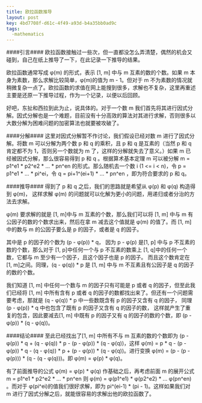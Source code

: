 ```yaml
---
title: 欧拉函数推导
layout: post
key: 4bd7708f-d61c-4f49-a93d-b4a35bb0ad9c
tags:
  -mathematics
---
```



####引言####
欧拉函数接触过一些次，但一直都没怎么弄清楚，偶然的机会又碰到，自己在纸上推导了一下，在此记录一下推导的结果。

欧拉函数通常写成 φ(m) 的形式，表示 [1, m] 中与 m 互素的数的个数。如果 m 本身为素数，那么求解比较简单，φ(m)的值为 m - 1。但对于 m 不为素数的情况就稍微复杂一点了。欧拉函数的求值在网上能搜到很多，求解也不复杂，这里再重述主要是还原一下推导过程，作为一个记录，以便以后回顾。

好吧，东扯和西拉到此为止，说具体的。对于一个数 m 我们首先将其进行因式分解。因式分解也是一个难题，目前没有十分高效的算法对其进行求解，否则很多以大数分解为困难问题的加密算法也就要被攻破了。

####分解####
这里对因式分解暂不作讨论，我们假设已经对数 m 进行了因式分解。将数 m 可以分解为两个数 p 和 q 的乘积，且 p 和 q 是互素的（当然 p 和 q肯定都不为 1，否则另一个数就为 m 了，这样的分解就失去了意义。）如果 m 已经被因式分解，那么很容易得到 p 和 q 。根据算术基本定理 m 可以被分解 m = p1^e1 * p2^e2 * ... * pn^en 的形式。那么随机去一个数 i (1 <= i < n)，令 p = p1^e1 * ... * pi^ei，令 q = pi+1^(ei+1) * ... * pn^en ，即为符合要求的 p 和 q。

####推导####
得到了 p 和 q 之后，我们的思路就是希望从 φ(p) 和 φ(q) 构造得到 φ(m)， 这样求解 φ(m) 的问题就可以化解为更小的问题，用递归或者分治的方法去求解。

φ(m) 要求解的就是 [1, m]中与 m 互素的个数，那么我们可以将 [1, m] 中与 m 有公因子的数的个数求出来，然后在拿 m 减去这个值就是 φ(m) 的值了。而 [1, m] 中的数与 m 的公因子要么是 p 的因子，或者是 q 的因子。

其中是 p 的因子的个数为 (p - φ(p)) * q， 因为 p - φ(p) 是[1, p] 中与 p 不互素的数的个数，那么对于 [1, p]中任何一个与 p 不互素的数乘上 [1, q]中的任何一个数，它都与 m 至少有一个因子，且这个因子也是 p 的因子。 而且这个数肯定在 [1, m]之间。同理，(q - φ(q)) * p 是 [1, m] 中与 m 不互素且有公因子是 q 的因子的数的个数。

我们知道 [1, m] 中任何一个数与 m 的因子只有可能是 p 或者 q 的因子，但至此我们已经将 [1, m] 中所有含有 p 或者 q 的因子的数都找出来了。但还有一个问题需要考虑，那就是 (q - φ(q)) * p 中一些数既含有 p 的因子又含有 q 的因子， 同理 (p - φ(p)) * q 中也包含了既有 p 的因子又含有 q 的因子的数， 这样就产生了重复的包含，因此要减去[1, m] 中既有 p 的因子又有 q 的因子的数的个数，即 (p - φ(p)) * (q - φ(q))。

####结论####
至此已经找出了[1, m] 中所有不与 m 互素的数的个数即为 (p - φ(p)) * q + (q - φ(q)) * p - (p - φ(p)) * (q - φ(q))，这样 φ(m) = p * q - (p - φ(p)) * q - (q - φ(q)) * p + (p - φ(p)) * (q - φ(q))。进行变换 φ(m) = (p - (p - φ(p))) * (q - (q - φ(q)))。即 φ(m) = φ(p) * φ(q)。

有了前面推导的公式 φ(m) = φ(p) * φ(q) 作基础之后，再考虑前面 m 的展开公式 m = p1^e1 * p2^e2 * ... * pn^en 则 φ(m) = φ(p1^e1) * φ(p2^e2) * ... φ(pn^en) 。而对于 φ(pi^ei)的值我们很好求解，即为 pi^(ei-1) * (pi - 1)。这样如果我们对 m 进行了因式分解之后，就能很容易的求解出他的欧拉函数了。
